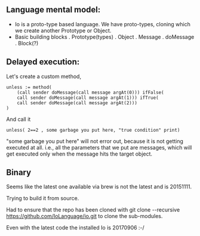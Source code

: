## Language mental model:

- Io is a proto-type based language. We have proto-types, cloning which we create another Prototype or Object.
- Basic building blocks
 . Prototype(types)
 . Object
 . Message
 . doMessage
 . Block(?)
 
## Delayed execution:

Let's create a custom method,

```
unless := method(
    (call sender doMessage(call message argAt(0))) ifFalse(
    call sender doMessage(call message argAt(1))) ifTrue(
    call sender doMessage(call message argAt(2)))
)
```

And call it

```
unless( 2==2 , some garbage you put here, "true condition" print)
```

"some garbage you put here" will not error out, because it is not getting executed at all. i.e., all the parameters that we put are messages, 
which will get executed only when the message hits the target object.


## Binary

Seems like the latest one available via brew is not the latest and is 20151111.

Trying to build it from source.

Had to ensure that the repo has been cloned with git clone --recursive https://github.com/IoLanguage/io.git to clone the sub-modules.

Even with the latest code the installed Io is 20170906 :-/
